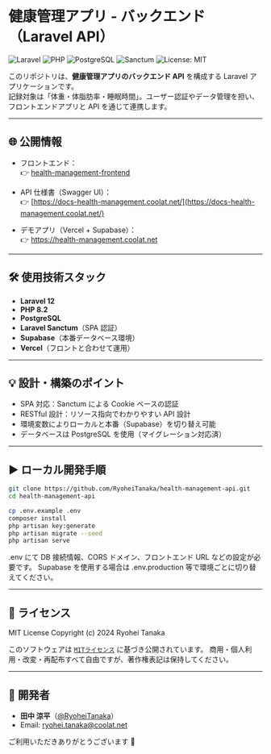 # 健康管理アプリ - バックエンド（Laravel API）

![Laravel](https://img.shields.io/badge/Laravel-12.x-red?logo=laravel)
![PHP](https://img.shields.io/badge/PHP-8.2-blue?logo=php)
![PostgreSQL](https://img.shields.io/badge/Database-PostgreSQL-blue?logo=postgresql)
![Sanctum](https://img.shields.io/badge/Auth-Sanctum-orange)
![License: MIT](https://img.shields.io/badge/license-MIT-blue.svg)

このリポジトリは、**健康管理アプリのバックエンド API** を構成する Laravel アプリケーションです。  
記録対象は「体重・体脂肪率・睡眠時間」。ユーザー認証やデータ管理を担い、フロントエンドアプリと API を通じて連携します。

---

## 🌐 公開情報

-   フロントエンド：  
    👉 [health-management-frontend](https://github.com/RyoheiTanaka/health-management-frontend)

-   API 仕様書（Swagger UI）：  
    👉 [https://docs-health-management.coolat.net/](https://docs-health-management.coolat.net/)

-   デモアプリ（Vercel + Supabase）：  
    👉 https://health-management.coolat.net

---

## 🛠 使用技術スタック

-   **Laravel 12**
-   **PHP 8.2**
-   **PostgreSQL**
-   **Laravel Sanctum**（SPA 認証）
-   **Supabase**（本番データベース環境）
-   **Vercel**（フロントと合わせて運用）

---

## 💡 設計・構築のポイント

-   SPA 対応：Sanctum による Cookie ベースの認証
-   RESTful 設計：リソース指向でわかりやすい API 設計
-   環境変数によりローカルと本番（Supabase）を切り替え可能
-   データベースは PostgreSQL を使用（マイグレーション対応済）

---

## ▶️ ローカル開発手順

```bash
git clone https://github.com/RyoheiTanaka/health-management-api.git
cd health-management-api

cp .env.example .env
composer install
php artisan key:generate
php artisan migrate --seed
php artisan serve
```

.env にて DB 接続情報、CORS ドメイン、フロントエンド URL などの設定が必要です。
Supabase を使用する場合は .env.production 等で環境ごとに切り替えてください。

---

## 📄 ライセンス

MIT License
Copyright (c) 2024 Ryohei Tanaka

このソフトウェアは [`MITライセンス`](./LICENSE) に基づき公開されています。
商用・個人利用・改変・再配布すべて自由ですが、著作権表記は保持してください。

---

## 👤 開発者

-   **田中 涼平**（[@RyoheiTanaka](https://github.com/RyoheiTanaka)）
-   Email: [ryohei.tanaka@coolat.net](mailto:ryohei.tanaka@coolat.net)

ご利用いただきありがとうございます 🙌
